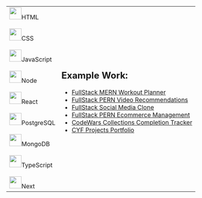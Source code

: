 <table>
  <tr>
<!--     <td>
      <h2>Hi 🙏 I'm Baz 😎</h2>
      <img src="https://media.giphy.com/media/xuXzcHMkuwvf2/giphy.gif" width="200"/>
      <h3>a FullStack Developer</h3>
    </td> -->
    <td>
      <div style="display:grid;grid-template-columns:1fr1fr1fr;gap:20px;">
        <div><img src="https://cdn.jsdelivr.net/gh/devicons/devicon/icons/html5/html5-original.svg" width="32px" height="32px" /><span>HTML</span></div>
        <div><img src="https://cdn.jsdelivr.net/gh/devicons/devicon/icons/css3/css3-original.svg" width="32px" height="32px" /><span>CSS</span></div>
        <div><img src="https://cdn.jsdelivr.net/gh/devicons/devicon/icons/javascript/javascript-original.svg" width="32px" height="32px" /><span>JavaScript</span></div>
        <div><img src="https://cdn.jsdelivr.net/gh/devicons/devicon/icons/nodejs/nodejs-plain-wordmark.svg" width="32px" height="32px" /><span>Node</span></div>
        <div><img src="https://cdn.jsdelivr.net/gh/devicons/devicon/icons/react/react-original.svg" width="32px" height="32px" /><span>React</span></div>
        <div><img src="https://cdn.jsdelivr.net/gh/devicons/devicon/icons/postgresql/postgresql-original.svg" width="32px" height="32px" /><span>PostgreSQL</span></div>
        <div><img src="https://cdn.jsdelivr.net/gh/devicons/devicon/icons/mongodb/mongodb-original.svg" width="32px" height="32px" /><span>MongoDB</span></div>
        <div><img src="https://cdn.jsdelivr.net/gh/devicons/devicon/icons/typescript/typescript-original.svg" width="32px" height="32px" /><span>TypeScript</span></div>
        <div><img src="https://cdn.jsdelivr.net/gh/devicons/devicon/icons/nextjs/nextjs-original.svg" width="32px" height="32px" /><span>Next</span></div>
      </div>
    </td>
    <td>
      <h2>Example Work:</h2>
      <ul>
        <li><a href="https://fullstack-workout.netlify.app/">FullStack MERN Workout Planner</a></li>
        <li><a href="https://bazmurphy-fullstack-videos.netlify.app/">FullStack PERN Video Recommendations</a></li>
        <li><a href="https://bazmurphy-t3-social-media.vercel.app/">FullStack Social Media Clone</a></li>
        <li><a href="https://cyf-bazmurphy-sql.onrender.com">FullStack PERN Ecommerce Management</a></li>
<!--         <li><a href="https://bazmurphy-expense-tracker.cyclic.app/">Fullstack MERN Expenses Tracker</a></li> -->
        <li><a href="https://cyf-bazmurphy-codewars.netlify.app">CodeWars Collections Completion Tracker</a></li>
        <li><a href="https://cyf-bazmurphy-projects.netlify.app/">CYF Projects Portfolio</a></li>
      </ul>
    </td>
  </tr>
</table>

<!-- ![](https://github-readme-stats.vercel.app/api/top-langs/?username=bazmurphy&layout=compact&theme=vision-friendly-dark) -->
<!-- ![](http://github-readme-streak-stats.herokuapp.com?user=bazmurphy&theme=github-dark-blue&hide_border=true&border_radius=3&date_format=j%20M%5B%20Y%5D) -->
<!-- ![](https://komarev.com/ghpvc/?username=bazmurphy&label=views) -->
